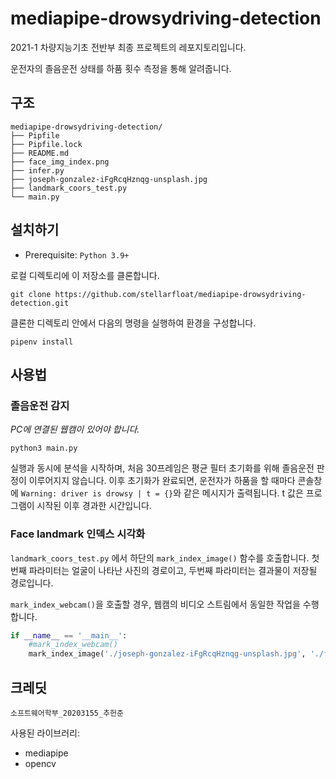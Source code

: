 # mediapipe-drowsydriving-detection

2021-1 차량지능기초 전반부 최종 프로젝트의 레포지토리입니다.

운전자의 졸음운전 상태를 하품 횟수 측정을 통해 알려줍니다.

## 구조

```text
mediapipe-drowsydriving-detection/
├── Pipfile
├── Pipfile.lock
├── README.md
├── face_img_index.png
├── infer.py
├── joseph-gonzalez-iFgRcqHznqg-unsplash.jpg
├── landmark_coors_test.py
└── main.py
```

## 설치하기

* Prerequisite:
`Python 3.9+`

로컬 디렉토리에 이 저장소를 클론합니다.

    git clone https://github.com/stellarfloat/mediapipe-drowsydriving-detection.git

클론한 디렉토리 안에서 다음의 명령을 실행하여 환경을 구성합니다.

    pipenv install



## 사용법

### 졸음운전 감지

_PC에 연결된 웹캠이 있어야 합니다._

    python3 main.py

실행과 동시에 분석을 시작하며, 처음 30프레임은 평균 필터 초기화를 위해 졸음운전 판정이 이루어지지 않습니다. 이후 초기화가 완료되면, 운전자가 하품을 할 때마다 콘솔창에 `Warning: driver is drowsy | t = {}`와 같은 메시지가 출력됩니다. t 값은 프로그램이 시작된 이후 경과한 시간입니다.


### Face landmark 인덱스 시각화

`landmark_coors_test.py` 에서 하단의 `mark_index_image()` 함수를 호출합니다. 첫번째 파라미터는 얼굴이 나타난 사진의 경로이고, 두번째 파라미터는 결과물이 저장될 경로입니다.

`mark_index_webcam()`을 호출할 경우, 웹캠의 비디오 스트림에서 동일한 작업을 수행합니다.

```python
if __name__ == '__main__':
    #mark_index_webcam()
    mark_index_image('./joseph-gonzalez-iFgRcqHznqg-unsplash.jpg', './face_img_index.png')
```



## 크레딧
`소프트웨어학부_20203155_추헌준`

사용된 라이브러리:
- mediapipe
- opencv
